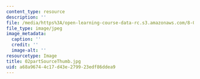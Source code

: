 ```yaml
---
content_type: resource
description: ''
file: /media/https%3A/open-learning-course-data-rc.s3.amazonaws.com/8-02t-electricity-and-magnetism-spring-2005/a68a96744c17d43e279923edf86ddea9_02partSourceThumb.jpg
file_type: image/jpeg
image_metadata:
  caption: ''
  credit: ''
  image-alt: ''
resourcetype: Image
title: 02partSourceThumb.jpg
uid: a68a9674-4c17-d43e-2799-23edf86ddea9
---
```

